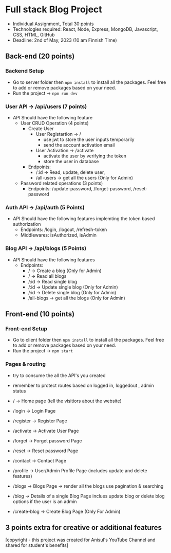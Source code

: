 # Full stack Blog Project

- Individual Assignment, Total 30 points
- Technologies required: React, Node, Express, MongoDB, Javascript, CSS, HTML, GitHub
- Deadline: 2nd of May, 2023 (10 am Finnish Time)

## Back-end (20 points)

### Backend Setup

- Go to server folder then `npm install` to install all the packages. Feel free to add or remove packages based on your need.
- Run the project -> `npm run dev`

### User API -> /api/users (7 points)

- API Should have the following feature
  - User CRUD Operation (4 points)
    - Create User
      - User Registartion -> /
        - use jwt to store the user inputs temporarily
        - send the account activation email
      - User Activation -> /activate
        - activate the user by verifying the token
        - store the user in database
    - Endpoints:
      - /:id -> Read, update, delete user,
      - /all-users -> get all the users (Only for Admin)
  - Password related operations (3 points)
    - Endpoints: /update-password, /forget-password, /reset-password

### Auth API -> /api/auth (5 Points)

- API Should have the following features implemting the token based authorization
  - Endpoints: /login, /logout, /refresh-token
  - Middlewares: isAuthorized, isAdmin

### Blog API -> /api/blogs (5 Points)

- API Should have the following features
  - Endpoints:
    - / -> Create a blog (Only for Admin)
    - / -> Read all blogs
    - /:id -> Read single blog
    - /:id -> Update single blog (Only for Admin)
    - /:id -> Delete single blog (Only for Admin)
    - /all-blogs -> get all the blogs (Only for Admin)

## Front-end (10 points)

### Front-end Setup

- Go to client folder then `npm install` to install all the packages. Feel free to add or remove packages based on your need.
- Run the project -> `npm start`

### Pages & routing

- try to consume the all the API's you created
- remember to protect routes based on logged in, loggedout , admin status

- / -> Home page (tell the visitiors about the website)
- /login -> Login Page
- /register -> Register Page
- /activate -> Activate User Page
- /forget -> Forget password Page
- /reset -> Reset password Page
- /contact -> Contact Page
- /profile -> User/Admin Profile Page (includes update and delete features)
- /blogs -> Blogs Page -> render all the blogs use pagination & searching
- /blog -> Details of a single Blog Page inclues update blog or delete blog options if the user is an admin
- /create-blog -> Create Blog Page (Only For Admin)

## 3 points extra for creative or additional features

[copyright - this project was created for Anisul's YouTube Channel and shared for student's benefits]
